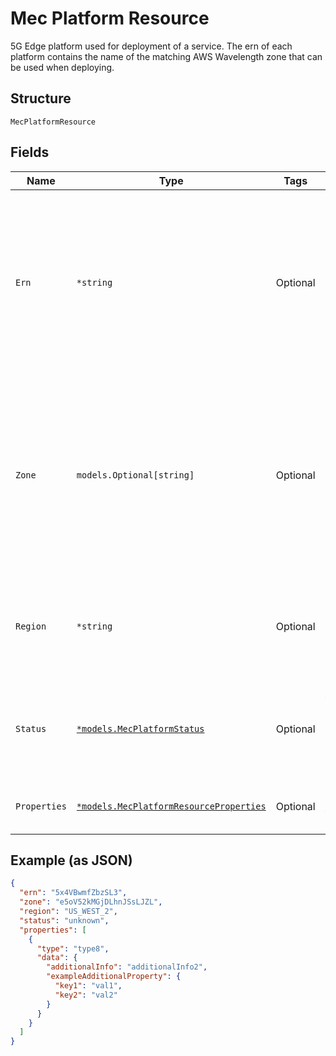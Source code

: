 
# Mec Platform Resource

5G Edge platform used for deployment of a service. The ern of each platform contains the name of the matching AWS Wavelength zone that can be used when deploying.

## Structure

`MecPlatformResource`

## Fields

| Name | Type | Tags | Description |
|  --- | --- | --- | --- |
| `Ern` | `*string` | Optional | Edge Resource Name. A string identifier for a set of edge resources.<br><br>**Constraints**: *Maximum Length*: `32`, *Pattern*: `^[A-Za-z0-9-]{3,32}$` |
| `Zone` | `models.Optional[string]` | Optional | Unique identifier representing a zone. *Note:* This will have a null value as a placeholder.<br><br>**Constraints**: *Maximum Length*: `32`, *Pattern*: `^[A-Za-z0-9]{3,32}$` |
| `Region` | `*string` | Optional | MEC region name. Current valid values are US_WEST_2 and US_EAST_1. |
| `Status` | [`*models.MecPlatformStatus`](../../doc/models/mec-platform-status.md) | Optional | Status of the MEC Platform (default is 'unknown')<br><br>**Default**: `"unknown"` |
| `Properties` | [`*models.MecPlatformResourceProperties`](../../doc/models/containers/mec-platform-resource-properties.md) | Optional | This is a container for one-of cases. |

## Example (as JSON)

```json
{
  "ern": "5x4VBwmfZbzSL3",
  "zone": "e5oV52kMGjDLhnJSsLJZL",
  "region": "US_WEST_2",
  "status": "unknown",
  "properties": [
    {
      "type": "type8",
      "data": {
        "additionalInfo": "additionalInfo2",
        "exampleAdditionalProperty": {
          "key1": "val1",
          "key2": "val2"
        }
      }
    }
  ]
}
```

